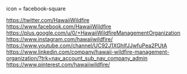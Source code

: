 
<i class="fab fa-facebook-square"></i>

icon = facebook-square

https://twitter.com/HawaiiWildfire
https://www.facebook.com/HawaiiWildfire
https://plus.google.com/u/0/+HawaiiWildfireManagementOrganization
https://www.instagram.com/hawaiiwildfire/
https://www.youtube.com/channel/UC92J1XGhIfJJwfuPea2PUtA
https://www.linkedin.com/company/hawaii-wildfire-management-organization/?trk=nav_account_sub_nav_company_admin
https://www.pinterest.com/hawaiiwildfire/
